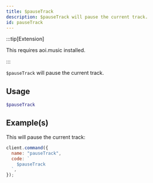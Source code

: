 ```yaml
---
title: $pauseTrack
description: $pauseTrack will pause the current track.
id: pauseTrack
---
```


:::tip[Extension]

This requires aoi.music installed.

:::

`$pauseTrack` will pause the current track.

## Usage

```php
$pauseTrack
```

## Example(s)

This will pause the current track:

```javascript
client.command({
  name: "pauseTrack",
  code: `
    $pauseTrack
  `,
});
```
